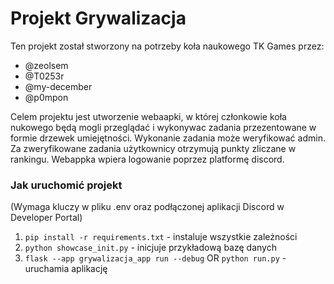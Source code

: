 # Projekt Grywalizacja

Ten projekt został stworzony na potrzeby koła naukowego TK Games
przez:
- @zeolsem
- @T0253r
- @my-december
- @p0mpon

Celem projektu jest utworzenie webaapki, w której członkowie koła nukowego będą mogli przeglądać i wykonywac zadania przezentowane w formie drzewek umiejętności. Wykonanie zadania może weryfikować admin. Za zweryfikowane zadania użytkownicy otrzymują punkty zliczane w rankingu. Webappka wpiera logowanie poprzez platformę discord.

### Jak uruchomić projekt
(Wymaga kluczy w pliku .env oraz podłączonej aplikacji Discord w Developer Portal)
1. `pip install -r requirements.txt` - instaluje wszystkie zależności
2. `python showcase_init.py` - inicjuje przykładową bazę danych
3. `flask --app grywalizacja_app run --debug` OR `python run.py` - uruchamia aplikację
